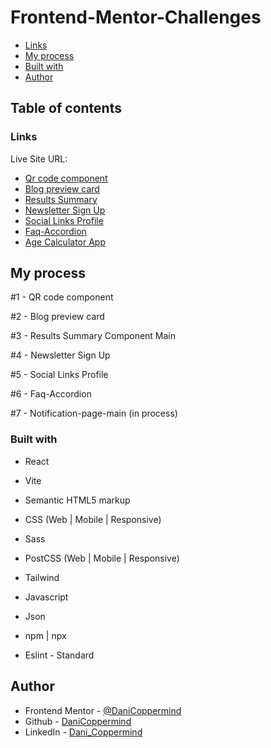# Frontend-Mentor-Challenges

- [Links](#links)
- [My process](#my-process)
- [Built with](#built-with)
- [Author](#author)

## Table of contents

### Links

Live Site URL:

- [Qr code component](https://phenomenal-smakager-6d6b9d.netlify.app)
- [Blog preview card](https://imaginative-gelato-5597e0.netlify.app)
- [Results Summary](https://prismatic-smakager-ffe1ff.netlify.app)
- [Newsletter Sign Up](https://frolicking-basbousa-5e9a27.netlify.app)
- [Social Links Profile](https://bucolic-cascaron-bb04fb.netlify.app)
- [Faq-Accordion](https://magenta-maamoul-1f978d.netlify.app/)
- [Age Calculator App](https://frontend-mentor-challenges-six-virid.vercel.app/)


## My process

#1 - QR code component

#2 - Blog preview card

#3 - Results Summary Component Main 

#4 - Newsletter Sign Up

#5 - Social Links Profile

#6 - Faq-Accordion

#7 - Notification-page-main (in process)

### Built with

- React
- Vite

- Semantic HTML5 markup

- CSS (Web | Mobile | Responsive)
- Sass
- PostCSS (Web | Mobile | Responsive)
- Tailwind

- Javascript
- Json

- npm | npx 
- Eslint - Standard

## Author

- Frontend Mentor - [@DaniCoppermind](https://www.frontendmentor.io/profile/DaniCoppermind)
- Github - [DaniCoppermind](https://github.com/DaniCoppermind)
- LinkedIn - [Dani_Coppermind](https://www.linkedin.com/in/coppermindev/)
